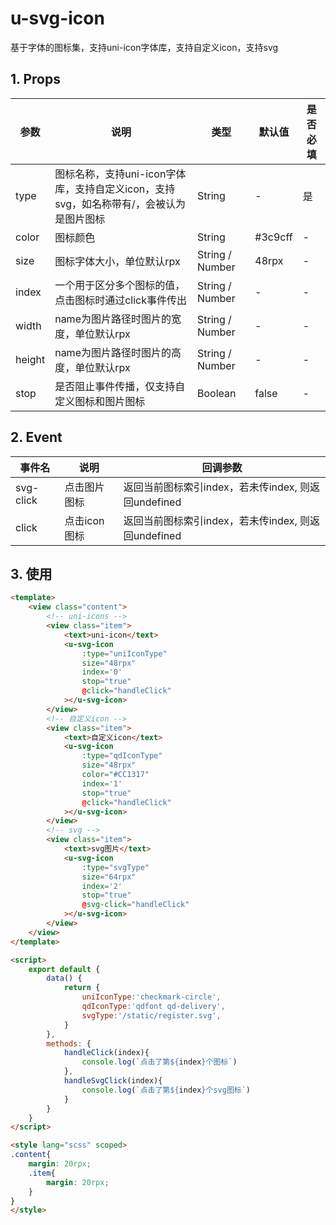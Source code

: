 # u-svg-icon
基于字体的图标集，支持uni-icon字体库，支持自定义icon，支持svg

## 1. Props
| 参数	| 说明	| 类型	| 默认值	| 是否必填 | 
| -- | -- | -- | -- | -- | 
type |	图标名称，支持uni-icon字体库，支持自定义icon，支持svg，如名称带有/，会被认为是图片图标 |	String |	- |	是 |
color |	图标颜色 |	String |	#3c9cff |	- |
size |	图标字体大小，单位默认rpx |	String / Number	 | 48rpx |	- |
index |	一个用于区分多个图标的值，点击图标时通过click事件传出 |	String / Number |	- |	- |
width |	name为图片路径时图片的宽度，单位默认rpx |	String / Number |	- |	- |
height | name为图片路径时图片的高度，单位默认rpx |	String / Number	 |-	 |- |
stop |	是否阻止事件传播，仅支持自定义图标和图片图标 |	Boolean |	false |	- |

## 2. Event

| 事件名	| 说明	| 回调参数	|
| --- | --- | --- |
| svg-click	| 点击图片图标 | 返回当前图标索引index，若未传index, 则返回undefined |
| click	| 点击icon图标 | 返回当前图标索引index，若未传index, 则返回undefined |

## 3. 使用
```html
<template>
	<view class="content">
		<!-- uni-icons -->
		<view class="item">
			<text>uni-icon</text>		
			<u-svg-icon
				:type="uniIconType"
				size="48rpx" 
				index='0'
				stop="true"
				@click="handleClick"
			></u-svg-icon>
		</view>
		<!-- 自定义icon -->
		<view class="item">
			<text>自定义icon</text>
			<u-svg-icon
				:type="qdIconType"
				size="48rpx" 
				color="#CC1317"
				index='1'
				stop="true"
				@click="handleClick"
			></u-svg-icon>
		</view>
		<!-- svg -->
		<view class="item">
			<text>svg图片</text>
			<u-svg-icon 
				:type="svgType"
				size="64rpx"
				index='2'
				stop="true"
				@svg-click="handleClick"
			></u-svg-icon>
		</view>
	</view>
</template>

<script>
	export default {
		data() {
			return {
				uniIconType:'checkmark-circle',
				qdIconType:'qdfont qd-delivery',
				svgType:'/static/register.svg',
			}
		},
		methods: {
			handleClick(index){
				console.log(`点击了第${index}个图标`)
			},
			handleSvgClick(index){
				console.log(`点击了第${index}个svg图标`)
			}
		}
	}
</script>

<style lang="scss" scoped>
.content{
	margin: 20rpx;
	.item{
		margin: 20rpx;
	}
}
</style>
```